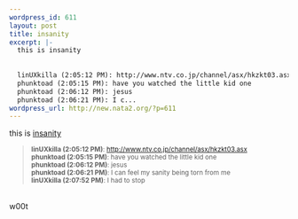 ```yaml
--- 
wordpress_id: 611
layout: post
title: insanity
excerpt: |-
  this is insanity
  
  
  linUXkilla (2:05:12 PM): http://www.ntv.co.jp/channel/asx/hkzkt03.asx
  phunktoad (2:05:15 PM): have you watched the little kid one
  phunktoad (2:06:12 PM): jesus
  phunktoad (2:06:21 PM): I c...
wordpress_url: http://new.nata2.org/?p=611
---
```

this is <a href="http://www.ntv.co.jp/kasoh/past_movie/contents.html">insanity</a>

<blockquote><small>
<b>linUXkilla (2:05:12 PM)</b>: <a href="http://www.ntv.co.jp/channel/asx/hkzkt03.asx">http://www.ntv.co.jp/channel/asx/hkzkt03.asx</a><br/>
<b>phunktoad (2:05:15 PM)</b>: have you watched the little kid one<br/>
<b>phunktoad (2:06:12 PM)</b>: jesus<br/>
<b>phunktoad (2:06:21 PM)</b>: I can feel my sanity being torn from me<br/>
<b>linUXkilla (2:07:52 PM)</b>: I had to stop<br/>
</small>
</blockquote><br/>w00t
